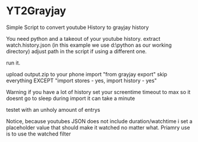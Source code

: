 # YT2Grayjay
Simple Script to convert youtube History to grayjay history


You need python and a takeout of your youtube history.
extract watch.history.json (in this example we use d:\python as our working directory)
adjust path in the script if using a different one.

run it.

upload output.zip to your phone
import "from grayjay export"
skip everything EXCEPT "import stores - yes, import history - yes"


Warning if you have a lot of history set your screentime timeout to max so it doesnt go to sleep during import
it can take a minute

testet with an unholy amount of entrys

Notice, because youtubes JSON does not include duration/watchtime i set a placeholder value that should make it watched no matter what.
Priamry use is to use the watched filter 
